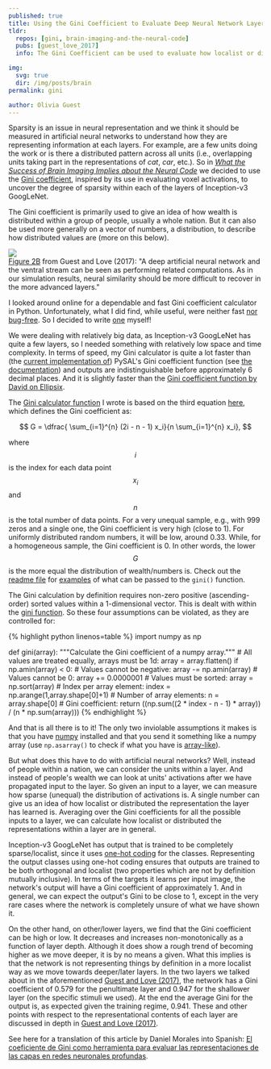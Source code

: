 ```yaml
---
published: true
title: Using the Gini Coefficient to Evaluate Deep Neural Network Layer Representations
tldr:
  repos: [gini, brain-imaging-and-the-neural-code]
  pubs: [guest_love_2017]
  info: The Gini Coefficient can be used to evaluate how localist or distributed a neural network layer is.

img:
  svg: true
  dir: /img/posts/brain
permalink: gini

author: Olivia Guest
---
```


Sparsity is an issue in neural representation and we think it should be measured in artificial neural networks to understand how they are representing information at each layers.
For example, are a few units doing the work or is there a distributed pattern across all units (i.e., overlapping units taking part in the representations of <i>cat</i>, <i>car</i>, etc.).
So in _[What the Success of Brain Imaging Implies about the Neural Code](http://dx.doi.org/10.7554/eLife.21397)_ we decided to use the [Gini coefficient](https://en.wikipedia.org/wiki/Gini_coefficient), inspired by its use in evaluating voxel activations,  to uncover the degree of sparsity within each of the layers of Inception-v3 GoogLeNet.

The Gini coefficient is primarily used to give an idea of how wealth is distributed within a group of people, usually a whole nation.
But it can also be used more generally on a vector of numbers, a distribution, to describe how distributed values are (more on this below).

<div class="float-right figure">
  <object class="image" data="{{ site.baseurl}}{{ page.img.dir }}.svg" type="image/svg+xml">
    <img src="{{ site.baseurl}}{{ page.img.dir }}.png" />
  </object>
  <div class="figure-caption">
  <a href="https://elifesciences.org/content/6/e21397#fig2">Figure 2B</a> from Guest and Love (2017):  "A deep artificial neural network and the ventral stream can be seen as performing related computations. As in our simulation results, neural similarity should be more difficult to recover in the more advanced layers."
  </div>  
</div>

I looked around online for a dependable and fast Gini coefficient calculator in Python. Unfortunately, what I did find, while useful, were neither fast [nor bug-free](http://planspace.org/2013/06/21/how-to-calculate-gini-coefficient-from-raw-data-in-python/). So I decided to write [one](https://github.com/oliviaguest/gini) myself!

We were dealing with relatively big data, as Inception-v3 GoogLeNet has quite a few layers, so I needed something with relatively low space and time complexity.
In terms of speed, my Gini calculator is quite a lot faster than (the [current implementation of](https://github.com/pysal/pysal/issues/855)) PySAL's Gini coefficient function (see  [the documentation](http://pysal.readthedocs.io/en/latest/_modules/pysal/inequality/gini.html)) and outputs are indistinguishable before approximately 6 decimal places. And it is slightly faster than the [Gini coefficient function by David on Ellipsix](http://www.ellipsix.net/blog/2012/11/the-gini-coefficient-for-distribution-inequality.html).

The [Gini calculator function](https://github.com/oliviaguest/gini/blob/master/gini.py) I wrote is based on the third equation [here](http://www.statsdirect.com/help/default.htm#nonparametric_methods/gini.htm), which defines the Gini coefficient as:

$$ G = \dfrac{ \sum_{i=1}^{n} (2i - n - 1) x_i}{n  \sum_{i=1}^{n} x_i}, $$

where $$i$$ is the index for each data point $$x_i$$ and $$n$$ is the total number of data points.
For a very unequal sample, e.g., with 999 zeros and a single one, the Gini coefficient is very high (close to 1). For uniformly distributed random numbers, it will be low, around 0.33. While, for a homogeneous sample, the Gini coefficient is 0. In other words, the lower $$G$$ is the more equal the distribution of wealth/numbers is. Check out the [readme file](https://github.com/oliviaguest/gini/blob/master/README.md) for [examples](https://github.com/oliviaguest/gini/blob/master/README.md#examples) of what can be passed to the ```gini()``` function.

The Gini calculation by definition requires non-zero positive (ascending-order) sorted values within a 1-dimensional vector. This is dealt with within the [gini function](https://github.com/oliviaguest/gini/blob/master/gini.py). So these four assumptions can be violated, as they are controlled for:

{% highlight python linenos=table %}
import numpy as np

def gini(array):
    """Calculate the Gini coefficient of a numpy array."""
    # All values are treated equally, arrays must be 1d:
    array = array.flatten()
    if np.amin(array) < 0:
        # Values cannot be negative:
        array -= np.amin(array)
    # Values cannot be 0:
    array += 0.0000001
    # Values must be sorted:
    array = np.sort(array)
    # Index per array element:
    index = np.arange(1,array.shape[0]+1)
    # Number of array elements:
    n = array.shape[0]
    # Gini coefficient:
    return ((np.sum((2 * index - n  - 1) * array)) / (n * np.sum(array)))
{% endhighlight %}

And that is all there is to it! The only two inviolable assumptions it makes is that you have [numpy](http://www.numpy.org/) installed and that you send it something like a numpy array (use ```np.asarray()``` to check if what you have is [array-like](https://docs.scipy.org/doc/numpy/user/basics.creation.html#converting-python-array-like-objects-to-numpy-arrays)).

But what does this have to do with artificial neural networks? Well, instead of people within a nation, we can consider the units within a layer. And instead of people's wealth we can look at units' activations after we have propagated input to the layer. So given an input to a layer, we can measure how sparse (unequal) the distribution of activations is. A single number can give us an idea of how localist or distributed the representation the layer has learned is. Averaging over the Gini coefficients for all the possible inputs to a layer, we can calculate how localist or distributed the representations within a layer are in general.

Inception-v3 GoogLeNet has output that is trained to be completely sparse/localist, since it uses [one-hot coding](https://en.wikipedia.org/wiki/One-hot) for the classes. Representing the output classes using one-hot coding ensures that outputs are trained to be both orthogonal and localist (two properties which are not by definition mutually inclusive). In terms of the targets it learns per input image, the network's output will have a Gini coefficient of approximately 1. And in general, we can expect the output's Gini to be close to 1, except in the very rare cases where the network is completely unsure of what we have shown it.

On the other hand, on other/lower layers, we find that the Gini coefficient can be high or low. It decreases and increases non-monotonically as a function of layer depth.
Although it does show a rough trend of becoming higher as we move deeper, it is by no means a given.
What this implies is that the network is not representing things by definition in a more localist way as we move towards deeper/later layers.
In the two layers we talked about in the aforementioned [Guest and Love (2017)](http://dx.doi.org/10.7554/eLife.21397), the network has a Gini coefficient of 0.579 for the penultimate layer and  0.947 for the shallower layer (on the specific stimuli we used). At the end the average Gini for the output is, as expected given the training regime, 0.941. These and other points with respect to the representational contents of each layer are discussed in depth in [Guest and Love (2017)](http://dx.doi.org/10.7554/eLife.21397).

See here for a translation of this article by Daniel Morales into Spanish: [El coeficiente de Gini como herramienta para evaluar las representaciones de las capas en redes neuronales profundas](http://www.neuromexico.org/2017/03/18/el-coeficiente-de-gini-como-herramienta-para-evaluar-las-representaciones-de-las-capas-en-redes-neuronales-profundas/).
